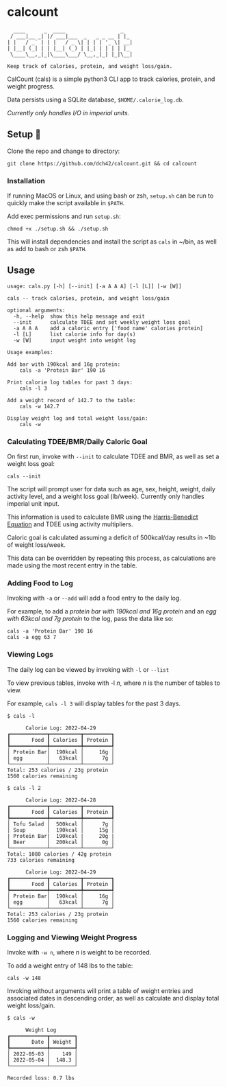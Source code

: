 # calcount
~~~
  ____      _  ____                  _   
 / ___|__ _| |/ ___|___  _   _ _ __ | |_ 
| |   / _` | | |   / _ \| | | | '_ \| __|
| |__| (_| | | |__| (_) | |_| | | | | |_ 
 \____\__,_|_|\____\___/ \__,_|_| |_|\__|
                                         
Keep track of calories, protein, and weight loss/gain.
~~~

CalCount (cals) is a simple python3 CLI app to track calories, protein, and weight progress.

Data persists using a SQLite database, `$HOME/.calorie_log.db`.

*Currently only handles I/O in imperial units.*

## Setup 🔧
Clone the repo and change to directory:
~~~
git clone https://github.com/dch42/calcount.git && cd calcount
~~~

### Installation
If running MacOS or Linux, and using bash or zsh, `setup.sh` can be run to quickly make the script available in `$PATH`.

Add exec permissions and run `setup.sh`:
~~~
chmod +x ./setup.sh && ./setup.sh
~~~
This will install dependencies and install the script as `cals` in ~/bin, as well as add to bash or zsh `$PATH`.

## Usage

~~~
usage: cals.py [-h] [--init] [-a A A A] [-l [L]] [-w [W]]

cals -- track calories, protein, and weight loss/gain

optional arguments:
  -h, --help  show this help message and exit
  --init      calculate TDEE and set weekly weight loss goal
  -a A A A    add a caloric entry ['food name' calories protein]
  -l [L]      list calorie info for day(s)
  -w [W]      input weight into weight log

Usage examples:

Add bar with 190kcal and 16g protein:
	cals -a 'Protein Bar' 190 16

Print calorie log tables for past 3 days:
	cals -l 3

Add a weight record of 142.7 to the table:
	cals -w 142.7

Display weight log and total weight loss/gain:
	cals -w
~~~

### Calculating TDEE/BMR/Daily Caloric Goal

On first run, invoke with `--init` to calculate TDEE and BMR, as well as set a weight loss goal:

~~~
cals --init
~~~

The script will prompt user for data such as age, sex, height, weight, daily activity level, and a weight loss goal (lb/week). Currently only handles imperial unit input. 

This information is used to calculate BMR using the [Harris-Benedict Equation](https://en.wikipedia.org/wiki/Harris%E2%80%93Benedict_equation) and TDEE using activity multipliers. 

Caloric goal is calculated assuming a deficit of 500kcal/day results in ~1lb of weight loss/week.

This data can be overridden by repeating this process, as calculations are made using the most recent entry in the table.

### Adding Food to Log

Invoking with `-a` or `--add` will add a food entry to the daily log.

For example, to add a *protein bar with 190kcal and 16g protein* and an *egg with 63kcal and 7g protein* to the log, pass the data like so:

~~~
cals -a 'Protein Bar' 190 16
cals -a egg 63 7
~~~

### Viewing Logs

The daily log can be viewed by invoking with `-l` or `--list`

To view previous tables, invoke with -l *n*, where *n* is the number of tables to view. 

For example, `cals -l 3` will display tables for the past 3 days. 

~~~
$ cals -l

      Calorie Log: 2022-04-29      
┏━━━━━━━━━━━━┳━━━━━━━━━━┳━━━━━━━━━┓
┃       Food ┃ Calories ┃ Protein ┃
┡━━━━━━━━━━━━╇━━━━━━━━━━╇━━━━━━━━━┩
│ Protein Bar│  190kcal │     16g │
│ egg        │   63kcal │      7g │
└────────────┴──────────┴─────────┘
Total: 253 calories / 23g protein          
1560 calories remaining
~~~

~~~
$ cals -l 2

      Calorie Log: 2022-04-28      
┏━━━━━━━━━━━━┳━━━━━━━━━━┳━━━━━━━━━┓
┃       Food ┃ Calories ┃ Protein ┃
┡━━━━━━━━━━━━╇━━━━━━━━━━╇━━━━━━━━━┩
│ Tofu Salad │  500kcal │      7g │
│ Soup       │  190kcal │     15g │
| Protein Bar|  190kcal |     20g |
│ Beer       │  200kcal │      0g │
└────────────┴──────────┴─────────┘
Total: 1080 calories / 42g protein          
733 calories remaining

      Calorie Log: 2022-04-29      
┏━━━━━━━━━━━━┳━━━━━━━━━━┳━━━━━━━━━┓
┃       Food ┃ Calories ┃ Protein ┃
┡━━━━━━━━━━━━╇━━━━━━━━━━╇━━━━━━━━━┩
│ Protein Bar│  190kcal │     16g │
│ egg        │   63kcal │      7g │
└────────────┴──────────┴─────────┘
Total: 253 calories / 23g protein          
1560 calories remaining
~~~

### Logging and Viewing Weight Progress

Invoke with `-w n`, where *n* is weight to be recorded.

To add a weight entry of 148 lbs to the table:

~~~
cals -w 148
~~~

Invoking without arguments will print a table of weight entries and associated dates in descending order, as well as calculate and display total weight loss/gain.

~~~
$ cals -w

      Weight Log       
┏━━━━━━━━━━━━┳━━━━━━━━┓
┃       Date ┃ Weight ┃
┡━━━━━━━━━━━━╇━━━━━━━━┩
│ 2022-05-03 │    149 │
│ 2022-05-04 │  148.3 │
└────────────┴────────┘

Recorded loss: 0.7 lbs
~~~